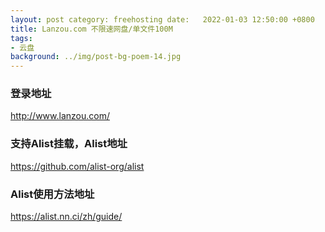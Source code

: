 ```yaml
---
layout: post category: freehosting date:   2022-01-03 12:50:00 +0800
title: Lanzou.com 不限速网盘/单文件100M
tags:
- 云盘
background: ../img/post-bg-poem-14.jpg
---
```




### 登录地址<br>
http://www.lanzou.com/

### 支持Alist挂载，Alist地址<br>
https://github.com/alist-org/alist

### Alist使用方法地址<br>
https://alist.nn.ci/zh/guide/
